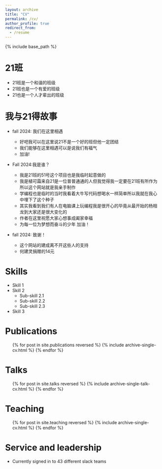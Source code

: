 ```yaml
---
layout: archive
title: "CV"
permalink: /cv/
author_profile: true
redirect_from:
  - /resume
---
```


{% include base_path %}

21班
======
* 21班是一个和谐的班级
* 21班也是一个有爱的班级
* 21也是一个人才辈出的班级

我与21得故事
======
* fall 2024: 我们在这里相遇
  * 好吧我可以在这里说21不是一个好的班但他一定团结
  * 我们能够在这里相遇可以是说我们有福气
  * 加油!

* Fall 2024:我是谁？ 
  * 我是21班的51号这个项目也是我临时起意做的
  * 我是植可霜来自21是一位普普通通的人但我觉得我一定要在21班有所作为所以这个网站就是我亲手制作
  * 学编程也是临时的当时我看着大牛写代码想喝水一样简单所以我就在我心中埋下了这个种子
  * 其实我看到我们有人在电脑课上玩编程我是很开心的毕竟从最开始的杨相龙到大家还是很大变化的
  * 作者在这里祝愿大家心想事成阖家幸福
  * 为每一位为梦想而奋斗的少年 加油！

* fall 2024: 致谢！
  * 这个网站的建成离不开这些人的支持
  * 何建灵捐赠的14元
  
  
Skills
======
* Skill 1
* Skill 2
  * Sub-skill 2.1
  * Sub-skill 2.2
  * Sub-skill 2.3
* Skill 3

Publications
======
  <ul>{% for post in site.publications reversed %}
    {% include archive-single-cv.html %}
  {% endfor %}</ul>
  
Talks
======
  <ul>{% for post in site.talks reversed %}
    {% include archive-single-talk-cv.html  %}
  {% endfor %}</ul>
  
Teaching
======
  <ul>{% for post in site.teaching reversed %}
    {% include archive-single-cv.html %}
  {% endfor %}</ul>
  
Service and leadership
======
* Currently signed in to 43 different slack teams
